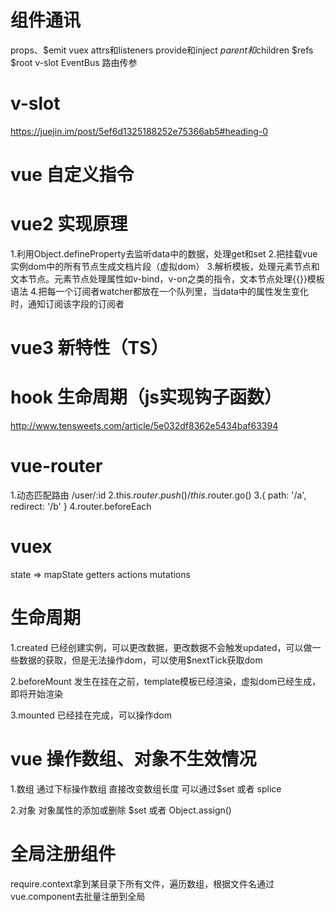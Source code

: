 # 组件通讯
props、$emit
vuex
attrs和listeners
provide和inject
$parent和$children
$refs
$root
v-slot
EventBus
路由传参

# v-slot
https://juejin.im/post/5ef6d1325188252e75366ab5#heading-0

# vue 自定义指令

# vue2 实现原理
1.利用Object.defineProperty去监听data中的数据，处理get和set
2.把挂载vue实例dom中的所有节点生成文档片段（虚拟dom）
3.解析模板，处理元素节点和文本节点。元素节点处理属性如v-bind，v-on之类的指令，文本节点处理{{}}模板语法
4.把每一个订阅者watcher都放在一个队列里，当data中的属性发生变化时，通知订阅该字段的订阅者

# vue3 新特性（TS）

# hook 生命周期（js实现钩子函数）
http://www.tensweets.com/article/5e032df8362e5434baf63394

# vue-router
1.动态匹配路由 /user/:id
2.this.$router.push() / this.$router.go()
3.{ path: '/a', redirect: '/b' }
4.router.beforeEach

# vuex
state => mapState
getters
actions
mutations

# 生命周期
1.created
已经创建实例，可以更改数据，更改数据不会触发updated，可以做一些数据的获取，但是无法操作dom，可以使用$nextTick获取dom

2.beforeMount
发生在挂在之前，template模板已经渲染，虚拟dom已经生成，即将开始渲染

3.mounted
已经挂在完成，可以操作dom

# vue 操作数组、对象不生效情况
1.数组
通过下标操作数组
直接改变数组长度
可以通过$set 或者 splice

2.对象
对象属性的添加或删除
$set 或者 Object.assign()

# 全局注册组件
require.context拿到某目录下所有文件，遍历数组，根据文件名通过vue.component去批量注册到全局

#


